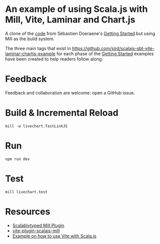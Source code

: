 # An example of using Scala.js with Mill, Vite, Laminar and Chart.js

A clone of the [code](https://github.com/sjrd/scalajs-sbt-vite-laminar-chartjs-example) from Sébastien Doeraene's [Getting Started](https://www.scala-js.org/doc/tutorial/scalajs-vite.html) but using Mill as the build system.

The three main tags that exist in https://github.com/sjrd/scalajs-sbt-vite-laminar-chartjs-example for each phase of the [Getting Started](https://www.scala-js.org/doc/tutorial/scalajs-vite.html) examples have been created to help readers follow along.

# Feedback

Feedback and collaboration are welcome: open a GitHub issue.

# Build & Incremental Reload
```
mill -w livechart.fastLinkJS
```

# Run
```
npm run dev
```

# Test
```
mill livechart.test
```

# Resources
- [Scalablytyped Mill Plugin](https://lolgab.github.io/mill-scalablytyped/#/)
- [vite-plugin-scalajs-mill](https://github.com/aronbergurj99/vite-plugin-scalajs-mill)
- [Example on how to use Vite with Scala.js](https://github.com/lolgab/scalajs-vite-example)